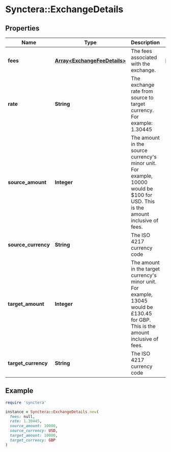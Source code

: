 # Synctera::ExchangeDetails

## Properties

| Name | Type | Description | Notes |
| ---- | ---- | ----------- | ----- |
| **fees** | [**Array&lt;ExchangeFeeDetails&gt;**](ExchangeFeeDetails.md) | The fees associated with the exchange.  | [optional] |
| **rate** | **String** | The exchange rate from source to target currency. For example: 1.30445  |  |
| **source_amount** | **Integer** | The amount in the source currency&#39;s minor unit. For example, 10000 would be $100 for USD. This is the amount inclusive of fees.  |  |
| **source_currency** | **String** | The ISO 4217 currency code |  |
| **target_amount** | **Integer** | The amount in the target currency&#39;s minor unit. For example, 13045 would be £130.45 for GBP. This is the amount inclusive of fees.  |  |
| **target_currency** | **String** | The ISO 4217 currency code |  |

## Example

```ruby
require 'synctera'

instance = Synctera::ExchangeDetails.new(
  fees: null,
  rate: 1.30445,
  source_amount: 10000,
  source_currency: USD,
  target_amount: 10000,
  target_currency: GBP
)
```

